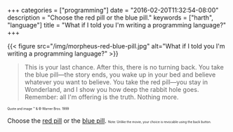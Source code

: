 +++
categories = ["programming"]
date = "2016-02-20T11:32:54-08:00"
description = "Choose the red pill or the blue pill."
keywords = ["harth", "language"]
title = "What if I told you I'm writing a programming language?"
+++

{{< figure src="/img/morpheus-red-blue-pill.jpg"
	alt="What if I told you I'm writing a programming language?" >}}

> This is your last chance. After this, there is no turning back. You
> take the blue pill—the story ends, you wake up in your bed and
> believe whatever you want to believe. You take the red pill—you stay
> in Wonderland, and I show you how deep the rabbit hole
> goes. Remember: all I'm offering is the truth. Nothing more.

<p style="font-size:50%"> Quote and image ™ & © Warner Bros. 1999 </p>

Choose the [red pill] or the [blue pill]. <span style="font-size:50%">
Note: Unlike the movie, your choice is revocable using the back button.
</span>

[red pill]: http://www.harth-lang.org/
[blue pill]: https://en.wikipedia.org/wiki/List_of_programming_languages_by_type
